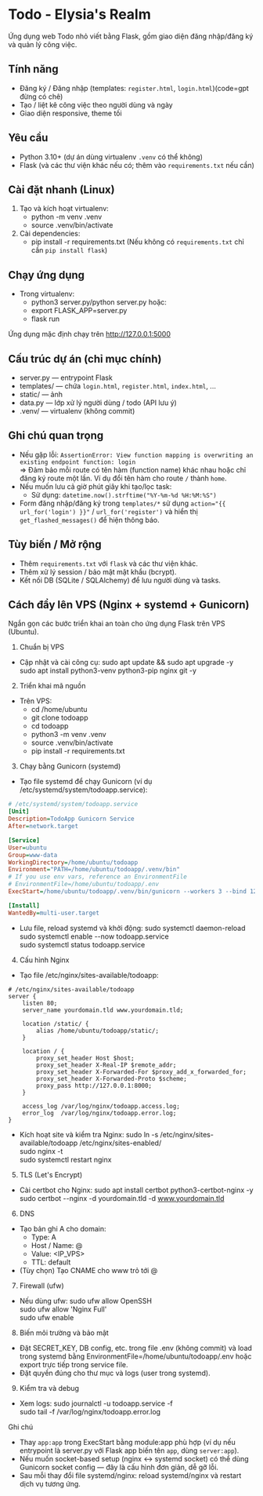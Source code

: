 # Todo - Elysia's Realm

Ứng dụng web Todo nhỏ viết bằng Flask, gồm giao diện đăng nhập/đăng ký và quản lý công việc.

## Tính năng
- Đăng ký / Đăng nhập (templates: `register.html`, `login.html`)(code=gpt đừng có chê)
- Tạo / liệt kê công việc theo người dùng và ngày
- Giao diện responsive, theme tối

## Yêu cầu
- Python 3.10+ (dự án dùng virtualenv `.venv` có thể không)
- Flask (và các thư viện khác nếu có; thêm vào `requirements.txt` nếu cần)

## Cài đặt nhanh (Linux)
1. Tạo và kích hoạt virtualenv:
   - python -m venv .venv
   - source .venv/bin/activate
2. Cài dependencies:
   - pip install -r requirements.txt
   (Nếu không có `requirements.txt` chỉ cần `pip install flask`)

## Chạy ứng dụng
- Trong virtualenv:
  - python3 server.py/python server.py
  hoặc:
  - export FLASK_APP=server.py
  - flask run

Ứng dụng mặc định chạy trên http://127.0.0.1:5000

## Cấu trúc dự án (chỉ mục chính)
- server.py — entrypoint Flask
- templates/ — chứa `login.html`, `register.html`, `index.html`, ...
- static/ — ảnh
- data.py — lớp xử lý người dùng / todo (API lưu ý)
- .venv/ — virtualenv (không commit)

## Ghi chú quan trọng
- Nếu gặp lỗi: `AssertionError: View function mapping is overwriting an existing endpoint function: login`  
  => Đảm bảo mỗi route có tên hàm (function name) khác nhau hoặc chỉ đăng ký route một lần. Ví dụ đổi tên hàm cho route `/` thành `home`.
- Nếu muốn lưu cả giờ phút giây khi tạo/lọc task:
  - Sử dụng: `datetime.now().strftime("%Y-%m-%d %H:%M:%S")`
- Form đăng nhập/đăng ký trong `templates/*` sử dụng `action="{{ url_for('login') }}"` / `url_for('register')` và hiển thị `get_flashed_messages()` để hiện thông báo.

## Tùy biến / Mở rộng
- Thêm `requirements.txt` với `flask` và các thư viện khác.
- Thêm xử lý session / bảo mật mật khẩu (bcrypt).
- Kết nối DB (SQLite / SQLAlchemy) để lưu người dùng và tasks.
## Cách đẩy lên VPS (Nginx + systemd + Gunicorn)

Ngắn gọn các bước triển khai an toàn cho ứng dụng Flask trên VPS (Ubuntu).

1) Chuẩn bị VPS
- Cập nhật và cài công cụ:
  sudo apt update && sudo apt upgrade -y  
  sudo apt install python3-venv python3-pip nginx git -y

2) Triển khai mã nguồn
- Trên VPS:
  - cd /home/ubuntu
  - git clone <repo> todoapp
  - cd todoapp
  - python3 -m venv .venv
  - source .venv/bin/activate
  - pip install -r requirements.txt

3) Chạy bằng Gunicorn (systemd)
- Tạo file systemd để chạy Gunicorn (ví dụ /etc/systemd/system/todoapp.service):

```ini
# /etc/systemd/system/todoapp.service
[Unit]
Description=TodoApp Gunicorn Service
After=network.target

[Service]
User=ubuntu
Group=www-data
WorkingDirectory=/home/ubuntu/todoapp
Environment="PATH=/home/ubuntu/todoapp/.venv/bin"
# If you use env vars, reference an EnvironmentFile
# EnvironmentFile=/home/ubuntu/todoapp/.env
ExecStart=/home/ubuntu/todoapp/.venv/bin/gunicorn --workers 3 --bind 127.0.0.1:8000 app:app

[Install]
WantedBy=multi-user.target
```

- Lưu file, reload systemd và khởi động:
  sudo systemctl daemon-reload  
  sudo systemctl enable --now todoapp.service  
  sudo systemctl status todoapp.service

4) Cấu hình Nginx
- Tạo file /etc/nginx/sites-available/todoapp:

```nginx
# /etc/nginx/sites-available/todoapp
server {
    listen 80;
    server_name yourdomain.tld www.yourdomain.tld;

    location /static/ {
        alias /home/ubuntu/todoapp/static/;
    }

    location / {
        proxy_set_header Host $host;
        proxy_set_header X-Real-IP $remote_addr;
        proxy_set_header X-Forwarded-For $proxy_add_x_forwarded_for;
        proxy_set_header X-Forwarded-Proto $scheme;
        proxy_pass http://127.0.0.1:8000;
    }

    access_log /var/log/nginx/todoapp.access.log;
    error_log  /var/log/nginx/todoapp.error.log;
}
```

- Kích hoạt site và kiểm tra Nginx:
  sudo ln -s /etc/nginx/sites-available/todoapp /etc/nginx/sites-enabled/  
  sudo nginx -t  
  sudo systemctl restart nginx

5) TLS (Let's Encrypt)
- Cài certbot cho Nginx:
  sudo apt install certbot python3-certbot-nginx -y  
  sudo certbot --nginx -d yourdomain.tld -d www.yourdomain.tld

6) DNS
- Tạo bản ghi A cho domain:
  - Type: A
  - Host / Name: @
  - Value: <IP_VPS>
  - TTL: default
- (Tùy chọn) Tạo CNAME cho www trỏ tới @

7) Firewall (ufw)
- Nếu dùng ufw:
  sudo ufw allow OpenSSH  
  sudo ufw allow 'Nginx Full'  
  sudo ufw enable

8) Biến môi trường và bảo mật
- Đặt SECRET_KEY, DB config, etc. trong file .env (không commit) và load trong systemd bằng EnvironmentFile=/home/ubuntu/todoapp/.env hoặc export trực tiếp trong service file.
- Đặt quyền đúng cho thư mục và logs (user trong systemd).

9) Kiểm tra và debug
- Xem logs:
  sudo journalctl -u todoapp.service -f  
  sudo tail -f /var/log/nginx/todoapp.error.log

Ghi chú
- Thay `app:app` trong ExecStart bằng module:app phù hợp (ví dụ nếu entrypoint là server.py với Flask app biến tên `app`, dùng `server:app`).
- Nếu muốn socket-based setup (nginx <-> systemd socket) có thể dùng Gunicorn socket config — đây là cấu hình đơn giản, dễ gỡ lỗi.
- Sau mỗi thay đổi file systemd/nginx: reload systemd/nginx và restart dịch vụ tương ứng.